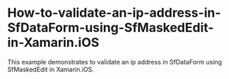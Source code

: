 # How-to-validate-an-ip-address-in-SfDataForm-using-SfMaskedEdit-in-Xamarin.iOS

This example demonstrates to validate an ip address in SfDataForm using SfMaskedEdit in Xamarin.iOS.
